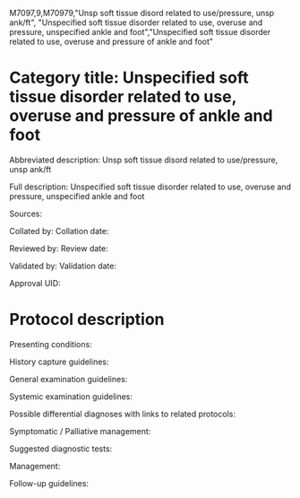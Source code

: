M7097,9,M70979,"Unsp soft tissue disord related to use/pressure, unsp ank/ft", "Unspecified soft tissue disorder related to use, overuse and pressure, unspecified ankle and foot","Unspecified soft tissue disorder related to use, overuse and pressure of ankle and foot"
# Category title: Unspecified soft tissue disorder related to use, overuse and pressure of ankle and foot

Abbreviated description: Unsp soft tissue disord related to use/pressure, unsp ank/ft

Full description: Unspecified soft tissue disorder related to use, overuse and pressure, unspecified ankle and foot

Sources:

Collated by:
Collation date:

Reviewed by:
Review date:

Validated by:
Validation date:

Approval UID:

# Protocol description

Presenting conditions:

History capture guidelines:

General examination guidelines:

Systemic examination guidelines:

Possible differential diagnoses with links to related protocols:

Symptomatic / Palliative management:

Suggested diagnostic tests:

Management:

Follow-up guidelines:
